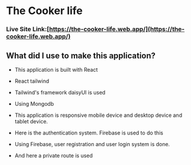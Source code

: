 # The Cooker life

### Live Site Link:[https://the-cooker-life.web.app/](https://the-cooker-life.web.app/)

## What did I use to make this application? 

- This application is built with React

- React tailwind

- Tailwind's framework daisyUI  is used

- Using Mongodb 

- This application is responsive mobile device and desktop device and tablet device.

* Here is the authentication system.  Firebase is used to do this

* Using Firebase, user registration and user login system is done.


* And here a private route is used